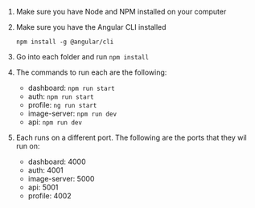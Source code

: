 1. Make sure you have Node and NPM installed on your computer

2. Make sure you have the Angular CLI installed

    ```npm install -g @angular/cli```

3. Go into each folder and run ```npm install```

4. The commands to run each are the following:

    - dashboard: ```npm run start```
    - auth: ```npm run start```
    - profile: ```ng run start```
    - image-server: ```npm run dev```
    - api: ```npm run dev```

5. Each runs on a different port. The following are the ports that they wil run on:

    - dashboard: 4000
    - auth: 4001
    - image-server: 5000
    - api: 5001
    - profile: 4002

    